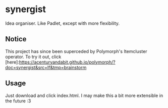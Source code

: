 # synergist
Idea organiser. Like Padlet, except with more flexibility.

## Notice
This project has since been superceded by Polymorph's Itemcluster operator. To try it out, click [here]:https://acenturyandabit.github.io/polymorph/?doc=synergist&src=lf&tmp=brainstorm

## Usage
Just download and click index.html. I may make this a bit more extensible in the future :3
